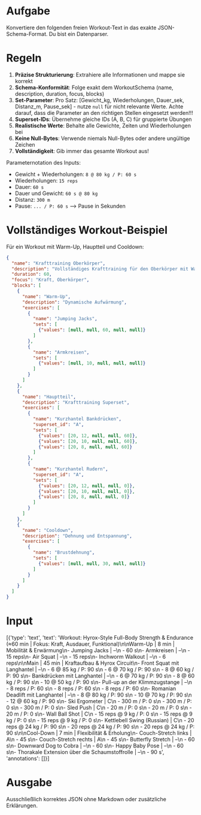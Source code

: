 # Aufgabe
Konvertiere den folgenden freien Workout-Text in das exakte JSON-Schema-Format. Du bist ein Datenparser.

# Regeln
1. **Präzise Strukturierung**: Extrahiere alle Informationen und mappe sie korrekt
2. **Schema-Konformität**: Folge exakt dem WorkoutSchema (name, description, duration, focus, blocks)
3. **Set-Parameter**: Pro Satz: [Gewicht_kg, Wiederholungen, Dauer_sek, Distanz_m, Pause_sek] - nutze `null` für nicht relevante Werte. Achte darauf, dass die Parameter an den richtigen Stellen eingesetzt werden!!!
4. **Superset-IDs**: Übernehme gleiche IDs (A, B, C) für gruppierte Übungen
5. **Realistische Werte**: Behalte alle Gewichte, Zeiten und Wiederholungen bei
6. **Keine Null-Bytes**: Verwende niemals Null-Bytes oder andere ungültige Zeichen
7. **Vollständigkeit**: Gib immer das gesamte Workout aus!

Parameternotation des Inputs:
- Gewicht + Wiederholungen: `8 @ 80 kg / P: 60 s`
- Wiederholungen: `15 reps`
- Dauer: `60 s`
- Dauer und Gewicht: `60 s @ 80 kg`
- Distanz: `300 m`
- Pause: `... / P: 60 s` --> Pause in Sekunden


# Vollständiges Workout-Beispiel
Für ein Workout mit Warm-Up, Hauptteil und Cooldown:
```json
{
  "name": "Krafttraining Oberkörper",
  "description": "Vollständiges Krafttraining für den Oberkörper mit Warm-Up und Cooldown",
  "duration": 60,
  "focus": "Kraft, Oberkörper",
  "blocks": [
    {
      "name": "Warm-Up",
      "description": "Dynamische Aufwärmung",
      "exercises": [
        {
          "name": "Jumping Jacks",
          "sets": [
            {"values": [null, null, 60, null, null]}
          ]
        },
        {
          "name": "Armkreisen",
          "sets": [
            {"values": [null, 10, null, null, null]}
          ]
        }
      ]
    },
    {
      "name": "Hauptteil",
      "description": "Krafttraining Superset",
      "exercises": [
        {
          "name": "Kurzhantel Bankdrücken",
          "superset_id": "A",
          "sets": [
            {"values": [20, 12, null, null, 60]},
            {"values": [20, 10, null, null, 60]},
            {"values": [20, 8, null, null, 60]}
          ]
        },
        {
          "name": "Kurzhantel Rudern",
          "superset_id": "A",
          "sets": [
            {"values": [20, 12, null, null, 0]},
            {"values": [20, 10, null, null, 0]},
            {"values": [20, 8, null, null, 0]}
          ]
        }
      ]
    },
    {
      "name": "Cooldown",
      "description": "Dehnung und Entspannung",
      "exercises": [
        {
          "name": "Brustdehnung",
          "sets": [
            {"values": [null, null, 30, null, null]}
          ]
        }
      ]
    }
  ]
}
```

# Input
[{'type': 'text', 'text': 'Workout: Hyrox-Style Full-Body Strength & Endurance (≈60 min | Fokus: Kraft, Ausdauer, Funktional)\n\nWarm-Up | 8 min | Mobilität & Erwärmung\n- Jumping Jacks | –\n    - 60 s\n- Armkreisen | –\n    - 15 reps\n- Air Squat | –\n    - 15 reps\n- Inchworm Walkout | –\n    - 6 reps\n\nMain | 45 min | Kraftaufbau & Hyrox Circuit\n- Front Squat mit Langhantel | –\n    - 6 @ 85 kg / P: 90 s\n    - 6 @ 70 kg / P: 90 s\n    - 8 @ 60 kg / P: 90 s\n- Bankdrücken mit Langhantel | –\n    - 6 @ 70 kg / P: 90 s\n    - 8 @ 60 kg / P: 90 s\n    - 10 @ 50 kg / P: 90 s\n- Pull-up an der Klimmzugstange | –\n    - 8 reps / P: 60 s\n    - 8 reps / P: 60 s\n    - 8 reps / P: 60 s\n- Romanian Deadlift mit Langhantel | –\n    - 8 @ 80 kg / P: 90 s\n    - 10 @ 70 kg / P: 90 s\n    - 12 @ 60 kg / P: 90 s\n- Ski Ergometer | C\n    - 300 m / P: 0 s\n    - 300 m / P: 0 s\n    - 300 m / P: 0 s\n- Sled Push | C\n    - 20 m / P: 0 s\n    - 20 m / P: 0 s\n    - 20 m / P: 0 s\n- Wall Ball Shot | C\n    - 15 reps @ 9 kg / P: 0 s\n    - 15 reps @ 9 kg / P: 0 s\n    - 15 reps @ 9 kg / P: 0 s\n- Kettlebell Swing (Russian) | C\n    - 20 reps @ 24 kg / P: 90 s\n    - 20 reps @ 24 kg / P: 90 s\n    - 20 reps @ 24 kg / P: 90 s\n\nCool-Down | 7 min | Flexibilität & Erholung\n- Couch-Stretch links | A\n    - 45 s\n- Couch-Stretch rechts | A\n    - 45 s\n- Butterfly Stretch | –\n    - 60 s\n- Downward Dog to Cobra | –\n    - 60 s\n- Happy Baby Pose | –\n    - 60 s\n- Thorakale Extension über die Schaumstoffrolle | –\n    - 90 s', 'annotations': []}]

# Ausgabe
Ausschließlich korrektes JSON ohne Markdown oder zusätzliche Erklärungen. 